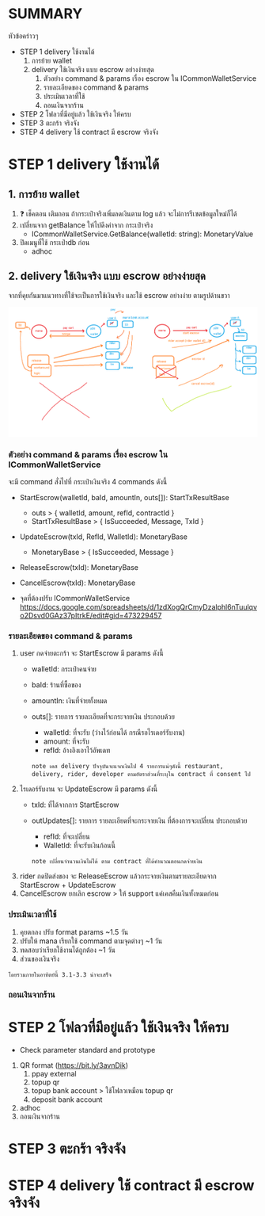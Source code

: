# SUMMARY

หัวข้อคร่าวๆ

- STEP 1 delivery ใช้งานได้
    1. การย้าย wallet
    2. delivery ใช้เงินจริง แบบ escrow อย่างง่ายสุด
        1. ตัวอย่าง command & params เรื่อง escrow ใน ICommonWalletService
        2. รายละเอียดของ command & params
        3. ประเมินเวลาที่ใช้
        4. ถอนเงินจากร้าน
- STEP 2 โฟลวที่มีอยู่แล้ว ใช้เงินจริง ให้ครบ
- STEP 3 ตะกร้า จริงจัง
- STEP 4 delivery ใช้ contract มี escrow จริงจัง

# STEP 1 delivery ใช้งานได้

## 1. การย้าย wallet
1. ❓ เช็คตอน เติมถอน ถ้ากระเป๋าจริงเพิ่มลดเงินตาม log แล้ว จะไม่การรีเซตข้อมูลใหม่ก็ได้
2. เปลี่ยนจาก getBalance ให้ไปดึงค่าจาก กระเป๋าจริง
    - ICommonWalletService.GetBalance(walletId: string): MonetaryValue
3. ปิดเมนูที่ใช้ กระเป๋าdb ก่อน
    - adhoc

## 2. delivery ใช้เงินจริง แบบ escrow อย่างง่ายสุด

จากที่คุยกันมาแนวทางที่ใช้จะเป็นการใช้เงินจริง และใช้ escrow อย่างง่าย ตามรูปด้านขวา

![](image_2022-07-05_08-27-30.png)

### ตัวอย่าง command & params เรื่อง escrow ใน ICommonWalletService

จะมี command สั่งไปที่ กระเป๋าเงินจริง 4 commands ดังนี้

- StartEscrow(walletId, baId, amountIn, outs[]): StartTxResultBase
    - outs > { walletId, amount, refId, contractId }
    - StartTxResultBase > { IsSucceeded, Message, TxId }
- UpdateEscrow(txId, RefId, WalletId): MonetaryBase
    - MonetaryBase > { IsSucceeded, Message }
- ReleaseEscrow(txId): MonetaryBase
- CancelEscrow(txId): MonetaryBase

- จุดที่ต้องปรับ ICommonWalletService https://docs.google.com/spreadsheets/d/1zdXogQrCmyDzalphl6nTuulqvo2Dsvd0GAz37pItrkE/edit#gid=473229457

### รายละเอียดของ command & params

1. user กดจ่ายตะกร้า จะ StartEscrow มี params ดังนี้
    - walletId: กระเป๋าคนจ่าย
    - baId: ร้านที่ซื้อของ
    - amountIn: เงินที่จ่ายทั้งหมด
    - outs[]: รายการ รายละเอียดที่จะกระจายเงิน ประกอบด้วย
        - walletId: ที่จะรับ (ว่างไว้ก่อนได้ กรณีรอไรเดอร์รับงาน)
        - amount: ที่จะรับ
        - refId: อ้างอิงเอาไว้อัพเดท
        
        ```
        note เคส delivery ปัจจุบันจะแจกเงินไป 4 รายการแน่ๆดังนี้ restaurant, delivery, rider, developer ตามอัตราส่วนที่ระบุใน contract ที่ consent ไป
        ```
2. ไรเดอร์รับงาน จะ UpdateEscrow มี params ดังนี้
    - txId: ที่ได้จากการ StartEscrow
    - outUpdates[]: รายการ รายละเอียดที่จะกระจายเงิน ที่ต้องการจะเปลี่ยน ประกอบด้วย
        - refId: ที่จะเปลี่ยน
        - WalletId: ที่จะรับเงินก้อนนี้
        
        ```
        note เปลี่ยนจำนวนเงินไม่ได้ ตาม contract ที่ได้คำนวณตอนกดจ่ายเงิน
        ```
3. rider กดปิดส่งของ จะ ReleaseEscrow แล้วกระจายเงินตามรายละเอียดจาก StartEscrow + UpdateEscrow
4. CancelEscrow ยกเลิก escrow > ให้ support แค่เคสคืนเงินทั้งหมดก่อน
### ประเมินเวลาที่ใช้
1. คุยตกลง ปรับ format params ~1.5 วัน
2. ปรับให้ mana เรียกใช้ command ตามจุดต่างๆ ~1 วัน
3. ทดสอบว่าเรียกใช้งานได้ถูกต้อง ~1 วัน
4. ส่วนของเงินจริง

```
โดยรวมภายในอาทิตย์นี้ 3.1-3.3 น่าจะเสร็จ
```

### ถอนเงินจากร้าน


# STEP 2 โฟลวที่มีอยู่แล้ว ใช้เงินจริง ให้ครบ
- Check parameter standard and prototype
1. QR format (https://bit.ly/3avnDik)
    1. ppay external
    2. topup qr
    3. topup bank account > ใช้โฟลวเหมือน topup qr
    4. deposit bank account
2. adhoc
3. ถอนเงินจากร้าน

# STEP 3 ตะกร้า จริงจัง
# STEP 4 delivery ใช้ contract มี escrow จริงจัง
